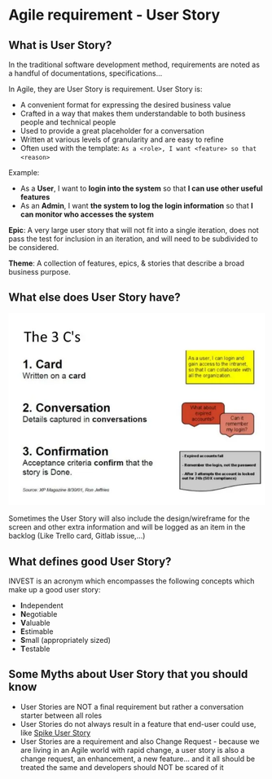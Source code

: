 # Agile requirement - User Story

## What is User Story?
In the traditional software development method, requirements are noted as a handful of documentations, specifications...

In Agile, they are User Story is requirement. User Story is:

- A convenient format for expressing the desired business value
- Crafted in a way that makes them understandable to both business people and technical people
- Used to provide a great placeholder for a conversation
- Written at various levels of granularity and are easy to refine
- Often used with the template: 
`As a <role>, I want <feature> so that <reason>`

Example: 

- As a **User**, I want to **login into the system** so that **I can use other useful features**
- As an **Admin**, I want **the system to log the login information** so that **I can monitor who accesses the system**

**Epic**:  A very large user story that will not fit into a single iteration, does not pass the test for inclusion in an iteration, and will need to be subdivided to be considered.

**Theme**: A collection of features, epics, & stories that describe a broad business purpose.

## What else does User Story have?
![](assets/user-story_6513e3c6180031dc47efb8c4a0d05fcf_md5.webp)

Sometimes the User Story will also include the design/wireframe for the screen and other extra information and will be logged as an item in the backlog (Like Trello card, Gitlab issue,...)

## What defines good User Story?
INVEST is an acronym which encompasses the following concepts which make up a good user story:

- **I**ndependent
- **N**egotiable
- **V**aluable
- **E**stimable
- **S**mall (appropriately sized)
- **T**estable

## Some Myths about User Story that you should know
- User Stories are NOT a final requirement but rather a conversation starter between all roles
- User Stories do not always result in a feature that end-user could use, like [Spike User Story](https://www.leadingagile.com/2016/09/whats-a-spike-who-should-enter-it-how-to-word-it/)
- User Stories are a requirement and also Change Request - because we are living in an Agile world with rapid change, a user story is also a change request, an enhancement, a new feature... and it all should be treated the same and developers should NOT be scared of it

